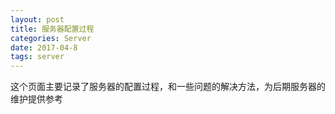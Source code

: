 ```yaml
---
layout: post
title: 服务器配置过程
categories: Server
date: 2017-04-8
tags: server
---
```

<div class="message">
这个页面主要记录了服务器的配置过程，和一些问题的解决方法，为后期服务器的维护提供参考
</div>

